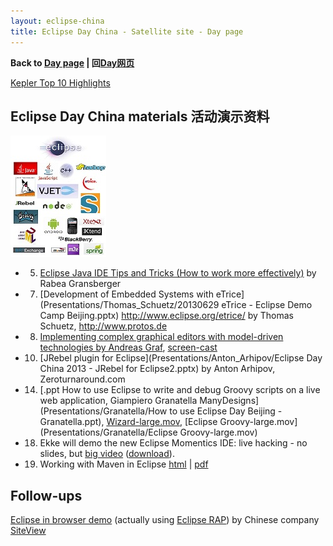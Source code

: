 ```yaml
---
layout: eclipse-china
title: Eclipse Day China - Satellite site - Day page
---
```


<p><b>Back to <a href="/Day/">Day page</a> | 回<a href="/Day/">Day网页</a></b></p>

[Kepler Top 10 Highlights](http://www.eclipse.org/community/eclipse_newsletter/2013/june/article1.php)

## Eclipse Day China materials 活动演示资料

![Languages-and-technologies-under-eclipse-5-tiny.jpg](../Pictures/Languages-and-technologies-under-eclipse-5-tiny.jpg)

- 5) [Eclipse Java IDE Tips and Tricks (How to work more effectively)](Presentations/Rabea_Gransberger/EclipseTippsAndTricks_NoNotes.pptx) by Rabea Gransberger 
- 7) [Development of Embedded Systems with eTrice](Presentations/Thomas_Schuetz/20130629 eTrice - Eclipse Demo Camp Beijing.pptx) http://www.eclipse.org/etrice/ by Thomas Schuetz, http://www.protos.de  
- 8) [Implementing complex graphical editors with model-driven technologies by Andreas Graf](Presentations/Andreas_Graf/Eclipse_DemoCamp_Beijing_2013.pdf), [screen-cast](Presentations/Andreas_Graf/GeneratedEditor.mp4)  
- 10) [JRebel plugin for Eclipse](Presentations/Anton_Arhipov/Eclipse Day China 2013 - JRebel for Eclipse2.pptx) by Anton Arhipov, Zeroturnaround.com
- 14) [.ppt How to use Eclipse to write and debug Groovy scripts on a live web application, Giampiero Granatella ManyDesigns](Presentations/Granatella/How to use Eclipse Day Beijing - Granatella.ppt),
 [Wizard-large.mov](Presentations/Granatella/Wizard-large.mov), [Eclipse Groovy-large.mov](Presentations/Granatella/Eclipse Groovy-large.mov) 
- 18) Ekke will demo the new Eclipse Momentics IDE: live hacking - no slides, but [big video](http://ge.tt/879UqUk/v/0) ([download](http://ge.tt/api/1/files/879UqUk/0/blob?download)). 
- 19) Working with Maven in Eclipse [html](Presentations/Fred_Bricon/m2e-eclipseday-beijing.html) | [pdf](Presentations/Fred_Bricon/m2e-eclipseday-beijing.pdf) 

## Follow-ups

[Eclipse in browser demo](http://itsmdemo.siteview.com/itsmdemo/webloader) (actually using [Eclipse RAP](http://www.eclipse.org/rap/)) by Chinese company [SiteView](http://www.siteview.com)
